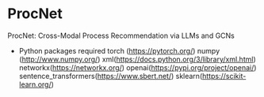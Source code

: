 # ProcNet

ProcNet: Cross-Modal Process Recommendation via LLMs and GCNs

- Python packages required torch (https://pytorch.org/) numpy (http://www.numpy.org/) xml(https://docs.python.org/3/library/xml.html) networkx(https://networkx.org/) openai(https://pypi.org/project/openai/) sentence_transformers(https://www.sbert.net/) sklearn(https://scikit-learn.org/)
